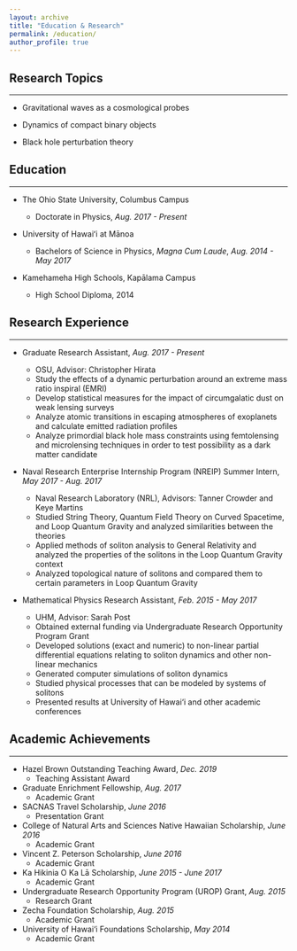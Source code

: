 ```yaml
---
layout: archive
title: "Education & Research"
permalink: /education/
author_profile: true
---
```


## Research Topics
___

- Gravitational waves as a cosmological probes

- Dynamics of compact binary objects

- Black hole perturbation theory

## Education
___

- The Ohio State University, Columbus Campus
	- Doctorate in Physics, _Aug. 2017 - Present_

- University of Hawaiʻi at Mānoa
	- Bachelors of Science in Physics, _Magna Cum Laude_, _Aug. 2014 - May 2017_

- Kamehameha High Schools, Kapālama Campus
	- High School Diploma, 2014

## Research Experience
___

- Graduate Research Assistant, _Aug. 2017 - Present_
	- OSU, Advisor: Christopher Hirata
	- Study the effects of a dynamic perturbation around an extreme mass ratio inspiral (EMRI)
	- Develop statistical measures for the impact of circumgalatic dust on weak lensing surveys
	- Analyze atomic transitions in escaping atmospheres of exoplanets and calculate emitted radiation profiles
	- Analyze primordial black hole mass constraints using femtolensing and microlensing techniques in order to test possibility as a dark matter candidate

- Naval Research Enterprise Internship Program (NREIP) Summer Intern, _May 2017 - Aug. 2017_
	- Naval Research Laboratory (NRL), Advisors: Tanner Crowder and Keye Martins
	- Studied String Theory, Quantum Field Theory on Curved Spacetime, and Loop Quantum Gravity and analyzed similarities between the theories
	- Applied methods of soliton analysis to General Relativity and analyzed the properties of the solitons in the Loop Quantum Gravity context
	- Analyzed topological nature of solitons and compared them to certain parameters in Loop Quantum Gravity

- Mathematical Physics Research Assistant, _Feb. 2015 - May 2017_
	- UHM, Advisor: Sarah Post
	- Obtained external funding via Undergraduate Research Opportunity Program Grant
	- Developed solutions (exact and numeric) to non-linear partial differential equations relating to soliton dynamics and other non-linear mechanics
	- Generated computer simulations of soliton dynamics
	- Studied physical processes that can be modeled by systems of solitons
	- Presented results at University of Hawai‘i and other academic conferences

## Academic Achievements
___

- Hazel Brown Outstanding Teaching Award, _Dec. 2019_
	- Teaching Assistant Award
- Graduate Enrichment Fellowship, _Aug. 2017_
	- Academic Grant
- SACNAS Travel Scholarship, _June 2016_
	- Presentation Grant
- College of Natural Arts and Sciences Native Hawaiian Scholarship, _June 2016_
	- Academic Grant
- Vincent Z. Peterson Scholarship, _June 2016_
	- Academic Grant
- Ka Hikinia O Ka Lā Scholarship, _June 2015 - June 2017_
	- Academic Grant
- Undergraduate Research Opportunity Program (UROP) Grant, _Aug. 2015_
	- Research Grant
- Zecha Foundation Scholarship, _Aug. 2015_
	- Academic Grant
- University of Hawai‘i Foundations Scholarship, _May 2014_
	- Academic Grant
